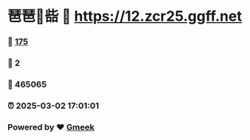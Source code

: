 # 琶琶🔭啙 :link: https://12.zcr25.ggff.net 
### :page_facing_up: [175](https://12.zcr25.ggff.net/tag.html) 
### :speech_balloon: 2 
### :hibiscus: 465065 
### :alarm_clock: 2025-03-02 17:01:01 
### Powered by :heart: [Gmeek](https://github.com/Meekdai/Gmeek)
